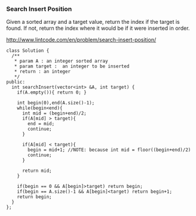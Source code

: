 ### Search Insert Position
Given a sorted array and a target value, return the index if the target is found. If not, return the index where it would be if it were inserted in order.

http://www.lintcode.com/en/problem/search-insert-position/

```
class Solution {
  /**
   * param A : an integer sorted array
   * param target :  an integer to be inserted
   * return : an integer
   */
public:
  int searchInsert(vector<int> &A, int target) {
    if(A.empty()){ return 0; }

    int begin(0),end(A.size()-1);
    while(begin<end){
      int mid = (begin+end)/2;
      if(A[mid] > target){
        end = mid;
        continue;
      }

      if(A[mid] < target){
        begin = mid+1; //NOTE: because int mid = floor((begin+end)/2)
        continue;
      }

      return mid;
    }

    if(begin == 0 && A[begin]>target) return begin;
    if(begin == A.size()-1 && A[begin]<target) return begin+1;
    return begin;
  }
};
```